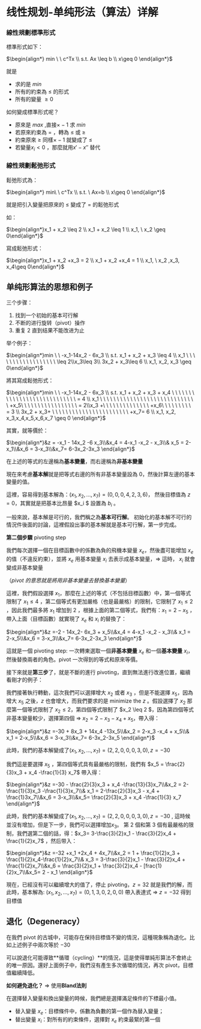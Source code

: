 # 线性规划-单纯形法（算法）详解



### 線性規劃標準形式

標準形式如下：

$\begin{align*} min \ \ c^Tx \\ s.t. Ax \leq b  \\ x\geq 0 \end{align*}$

就是

* 求的是 $min$ 
* 所有的約束為 $\leq$ 的形式
* 所有的變量 $\geq 0$

如何變成標準形式呢？

* 原來是 $max$ ,直接$\times -1$ 求 $min$
* 若原來約束為 = ，轉為 $\leq$ 或 $\geq$ 
* 約束原來 $\geq$ 同樣$\times -1$ 就變成了 $\leq$ 
* 若變量$x_i<0$ ，那麼就用$x'-x''$ 替代



### 線性規劃鬆弛形式

鬆弛形式為：

$\begin{align*} min\ \ c^Tx \\ s.t. \ Ax=b \\ x\geq 0 \end{align*}$

就是把引入變量把原來的 $\leq$ 變成了 $=$ 的鬆弛形式

如：

$\begin{align*}x_1 + x_2 \leq 2 \\ x_1 + x_2 \leq 1 \\ x_1, \ x_2 \geq 0\end{align*}$

寫成鬆弛形式：

$\begin{align*}x_1 + x_2 +x_3 =  2 \\ x_1 + x_2 +x_4 = 1 \\ x_1, \ x_2 ,x_3, x_4\geq 0\end{align*}$

## 单纯形算法的思想和例子

三个步骤：

1. 找到一个初始的基本可行解
2. 不断的进行旋转（pivot）操作
3. 重复 2 直到结果不能改进为止

举个例子：

$\begin{align*}min \ \ -x_1-14x_2 - 6x_3 \\ s.t. x_1 + x_2 + x_3 \leq 4 \\ x_1 \ \ \ \ \ \ \ \ \ \ \ \ \ \ \ \ \ \  \leq 2\\x_3\leq 3\\ 3x_2 + x_3\leq 6 \\ x_1, x_2, x_3 \geq 0\end{align*}$

將其寫成鬆弛形式：

$\begin{align*}min \ \ -x_1-14x_2 - 6x_3 \\ s.t. x_1 + x_2 + x_3 + x_4 \ \ \ \ \ \ \ \ \ \ \ \ \ \ \ \ \ \ \ \ \ \ \ \ \ \ \ \ = 4 \\ x_1 \ \ \ \ \ \ \ \ \ \ \ \ \ \ \ \ \ \ \ \ \ \ \ \ \ \ \ \ \ +x_5\ \ \ \ \ \ \ \ \ \ \ \ \ \ \ \ \ = 2\\x_3 +\ \ \ \ \ \ \ \ \ \  \ \ \ \ +x_6\ \ \ \ \ \ \ \ \ = 3 \\ 3x_2 + x_3+ \ \ \ \ \ \ \ \ \ \ \ \ \ \ \ \ \ \ \ \ \ \ \ +x_7= 6 \\ x_1, x_2, x_3,x_4,x_5,x_6,x_7 \geq 0 \end{align*}$

其實，就等價於：

$\begin{align*}&z = -x_1 - 14x_2 -6 x_3\\&x_4 = 4-x_1 -x_2 - x_3\\& x_5 = 2-x_1\\&x_6 = 3-x_3\\&x_7= 6-3x_2-3x_3 \end{align*}$

在上述的等式的左邊稱為**基本變量**，而右邊稱為**非基本變量**

現在來考慮**基本解**就是把等式右邊的所有非基本變量設為 $0$，然後計算左邊的基本變量的值。

這裡，容易得到基本解為：$(x_1,x_2,\dots,x_7) = (0,0,0,4,2,3,6)$， 然後目標值為 $z = 0$，其實就是把基本比昂量 $x_i $ 設置為 $b_i$ 。

一般來說，基本解是可行的，我們稱之為**基本可行解**。 初始化的基本解不可行的情況件後面的討論，這裡假設出事的基本解就是基本可行解，第一步完成。

**第二個步驟** pivoting step

我們每次選擇一個在目標函數中的係數為負的飛機本變量 $x_e$，然後盡可能增加 $x_e$ 的值（不違反約束），並將 $x_e$ 用基本變量 $x_i$ 去表示成基本變量，$\Rightarrow$ 這時， $x_i$ 就會變成非基本變量

（*pivot 的意思就是將用非基本變量去替換基本變量*）

這裡，我們假設選擇 $x_1$，那麼在上述的等式（不包括目標函數）中，第一個等式限制了 $x_1\leq 4$ ，第二個等式有更加嚴格（也是最嚴格）的限制，它限制了 $x_1 \leq 2$ ，因此我們最多將 $x_1$ 增加到 $2$ ，根據上面的第二個等式，我們有：$x_1=2-x_5$ ，帶入上面（目標函數）就實現了 $x_e$ 和 $x_i$ 的替換了：

 $\begin{align*}&z =-2 - 14x_2- 6x_3 + x_5\\&x_4 = 4-x_1 -x_2 - x_3\\& x_1 = 2-x_5\\&x_6 = 3-x_3\\&x_7= 6-3x_2-3x_3 \end{align*}$

這就是一個 pivoting step:  一次轉東選取一個**非基本變量** $x_e$ 和一個**基本變量** $x_i$，然後替換兩者的角色。pivot 一次得到的等式和原來等價。

接下來就是**第三步**了，就是不斷的進行 pivoting，直到無法進行改進位置，繼續看剛才的例子：

我們接著執行轉動，這次我們可以選擇增大 $x_2$ 或者 $x_3$ ，但是不能選擇 $x_5$，因為增大 $x_5$ 之後，$z$ 也會增大，而我們要求的是 minimize the $z$ 。假設選擇了 $x_2$ 那麼第一個等式限制了 $x_2 \leq 2$，第四個等式限制了 $x_2 \leq 2 $，因為第四個等式非基本變量較少，選擇第四個 $\Rightarrow$ $x_2 = 2 - x_3 - x_4 + x_5$，帶入得：

$\begin{align*}&z =-30 + 8x_3 + 14x_4 -13x_5\\&x_2 = 2-x_3 -x_4 + x_5\\& x_1 = 2-x_5\\&x_6 = 3-x_3\\&x_7= 6-3x_2-3x_5 \end{align*}$

此時，我們的基本解變成了$(x_1,x_2,\dots,x_7) = (2,2,0,0,0,3,0), z = -30$ 

我們這是要選擇 $x_5$ ，第四個等式具有最嚴格的限制，我們有 $x_5 = \frac{2}{3}x_3 + x_4 -\frac{1}{3} x_7$ 帶入得：

$\begin{align*}&z =-30 - \frac{2}{3}x_3 + x_4 -\frac{13}{3}x_7\\&x_2 = 2-\frac{1}{3}x_3 -\frac{1}{3}x_7\\& x_1 = 2-\frac{2}{3}x_3 - x_4 + \frac{1}3x_7\\&x_6 = 3-x_3\\&x_5= \frac{2}{3}x_3 + x_4 -\frac{1}{3} x_7 \end{align*}$

此時，我們的基本解變成了$(x_1,x_2,\dots,x_7) = (2,2,0,0,0,3,0), z =-30$ , 這時候並沒有增加，但是下一步，我們可以選擇增加$x_3$。 第 $2$ 個和第 $3$ 個有最嚴格的限制，我們選第二個的話，得：$x_3= 3-\frac{3}{2}x_1 - \frac{3}{2}x_4 + \frac{1}{2}x_7$ ，然后带入：

$\begin{align*}&z =-32 +x_1 +2x_4 + 4x_7\\&x_2 = 1 + \frac{1}{2}x_3 + \frac{1}{2}x_4-\frac{1}{2}x_7\\& x_3 = 3-\frac{3}{2}x_1 - \frac{3}{2}x_4 + \frac{1}{2}x_7\\&x_6 = \frac{3}{2}x_1 + \frac{3}{2}x_4 - [frac{1}{2}x_7\\&x_5= 2 - x_1 \end{align*}$

現在，已經沒有可以繼續增大的值了，停止 pivoting，$z = 32$ 就是我們的解，而此時，基本解為: $(x_1, x_2, \dots,x_7) = (0,1,3,0,2,0,0)$ 帶入表達式 $\Rightarrow$ $z =-32$  得到目標值

 

## 退化（Degeneracy）

在我們 pivot 的古城中，可能存在保持目標值不變的情況，這種現象稱為退化。比如上述例子中兩次等於 $-30$ 

可以說退化可能導致**循環（cycling）**的情況，這是使得單純形算法不會終止的唯一原因。還好上面例子中，我們沒有產生多次循環的情況，再次 pivot，目標值繼續降低。

**如何避免退化？** $\Rightarrow$ 使用**Bland法則**

在選擇替入變量和換出變量的時候，我們總是選擇滿足條件的下標最小值。

* 替入變量 $x_e$：目標條件中，係數為負數的第一個作為替入變量；
* 替出變量 $x_i$：對所有的約束條件，選擇對 $x_e$ 約束最緊的第一個

